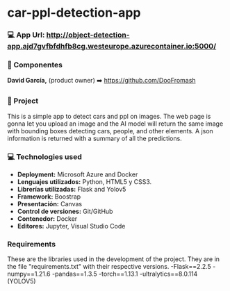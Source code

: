# car-ppl-detection-app

### :computer: App Url: http://object-detection-app.ajd7gvfbfdhfb8cg.westeurope.azurecontainer.io:5000/

### :busts_in_silhouette: Componentes
<b>David García,</b> (product owner) :arrow_right: https://github.com/DooFromash 


### :notebook: Project 
This is a simple app to detect cars and ppl on images. The web page is gonna let you upload an image and the AI model will return the same image with bounding boxes detecting cars, people, and other elements. A json information is returned with a summary of all the predictions.

### :computer: Technologies used
- <b>Deployment:</b> Microsoft Azure and Docker
- <b>Lenguajes utilizados:</b> Python, HTML5 y CSS3.
- <b>Librerías utilizadas:</b> Flask and Yolov5
- <b>Framework:</b> Boostrap
- <b>Presentación:</b> Canvas
- <b>Control de versiones:</b> Git/GitHub
- <b>Contenedor:</b> Docker
- <b>Editores:</b> Jupyter, Visual Studio Code

### Requirements
These are the libraries used in the development of the project. They are in the file "requirements.txt" with their respective versions.
-Flask==2.2.5
-numpy==1.21.6
-pandas==1.3.5
-torch==1.13.1
-ultralytics==8.0.114 (YOLOV5)
